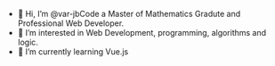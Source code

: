 - 👋  Hi, I’m @var-jbCode a Master of Mathematics Gradute and Professional Web Developer.
- 👀  I’m interested in Web Development, programming, algorithms and logic.
- 🌱  I’m currently learning Vue.js

<!---
var-jbCode/var-jbCode is a ✨ special ✨ repository because its `README.md` (this file) appears on your GitHub profile.
You can click the Preview link to take a look at your changes.
--->
